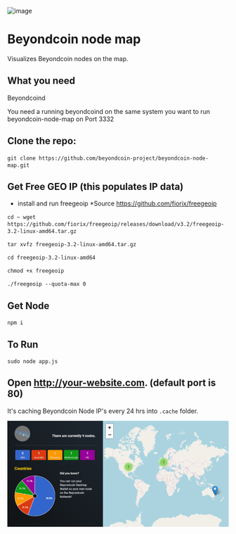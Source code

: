 ![image](https://beyondcoin.io/beyondcoin-200x200.png)


# Beyondcoin node map

Visualizes Beyondcoin nodes on the map.

## What you need

Beyondcoind

You need a running beyondcoind on the same system you want to run beyondcoin-node-map on Port 3332 

## Clone the repo:

```
git clone https://github.com/beyondcoin-project/beyondcoin-node-map.git
```

## Get Free GEO IP (this populates IP data)

* install and run freegeoip   *Source https://github.com/fiorix/freegeoip
```
cd ~ wget https://github.com/fiorix/freegeoip/releases/download/v3.2/freegeoip-3.2-linux-amd64.tar.gz
```
```
tar xvfz freegeoip-3.2-linux-amd64.tar.gz
```
```
cd freegeoip-3.2-linux-amd64
```
```
chmod +x freegeoip
```
```
./freegeoip --quota-max 0
```
## Get Node
```
npm i
```
## To Run
```
sudo node app.js
```

## Open http://your-website.com. (default port is 80)

It's caching Beyondcoin Node IP's every 24 hrs into `.cache` folder.


![Map](https://github.com/beyondcoin-project/beyondcoin-node-map/blob/master/images/Beyondcoin-map.png?raw=true)
